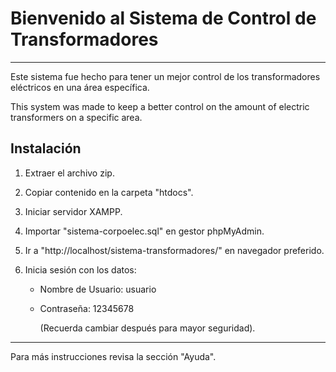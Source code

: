 # Bienvenido al Sistema de Control de Transformadores

---

Este sistema fue hecho para tener un mejor control de los transformadores eléctricos en una área específica.

This system was made to keep a better control on the amount of electric transformers on a specific area. 



## Instalación

1. Extraer el archivo zip.

2. Copiar contenido en la carpeta "htdocs".

3. Iniciar servidor XAMPP.

4. Importar "sistema-corpoelec.sql" en gestor phpMyAdmin.

5. Ir a "http://localhost/sistema-transformadores/" en navegador preferido.

6. Inicia sesión con los datos:
   
   - Nombre de Usuario: usuario
   
   - Contraseña: 12345678
     
     (Recuerda cambiar después para mayor seguridad).



---

Para más instrucciones revisa la sección "Ayuda".
